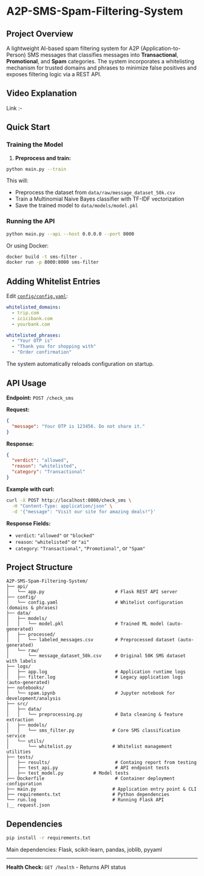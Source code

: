 # A2P-SMS-Spam-Filtering-System

## Project Overview

A lightweight AI-based spam filtering system for A2P (Application-to-Person) SMS messages that classifies messages into **Transactional**, **Promotional**, and **Spam** categories. The system incorporates a whitelisting mechanism for trusted domains and phrases to minimize false positives and exposes filtering logic via a REST API.

## Video Explanation 
Link :- 

## Quick Start

### Training the Model

1. **Preprocess and train:**
```bash
python main.py --train
```

This will:
- Preprocess the dataset from `data/raw/message_dataset_50k.csv`
- Train a Multinomial Naive Bayes classifier with TF-IDF vectorization
- Save the trained model to `data/models/model.pkl`

### Running the API

```bash
python main.py --api --host 0.0.0.0 --port 8000
```

Or using Docker:
```bash
docker build -t sms-filter .
docker run -p 8000:8000 sms-filter
```

## Adding Whitelist Entries

Edit [`config/config.yaml`](config/config.yaml):

```yaml
whitelisted_domains:
  - trip.com
  - icicibank.com
  - yourbank.com

whitelisted_phrases:
  - "Your OTP is"
  - "Thank you for shopping with"
  - "Order confirmation"
```

The system automatically reloads configuration on startup.

## API Usage

**Endpoint:** `POST /check_sms`

**Request:**
```json
{
  "message": "Your OTP is 123456. Do not share it."
}
```

**Response:**
```json
{
  "verdict": "allowed",
  "reason": "whitelisted",
  "category": "Transactional"
}
```

**Example with curl:**
```bash
curl -X POST http://localhost:8000/check_sms \
  -H "Content-Type: application/json" \
  -d '{"message": "Visit our site for amazing deals!"}'
```

**Response Fields:**
- `verdict`: `"allowed"` or `"blocked"`
- `reason`: `"whitelisted"` or `"ai"`
- `category`: `"Transactional"`, `"Promotional"`, or `"Spam"`

## Project Structure

```
A2P-SMS-Spam-Filtering-System/
├── api/
│   └── app.py                          # Flask REST API server
├── config/
│   └── config.yaml                     # Whitelist configuration (domains & phrases)
├── data/
│   ├── models/
│   │   └── model.pkl                   # Trained ML model (auto-generated)
│   ├── processed/
│   │   └── labeled_messages.csv        # Preprocessed dataset (auto-generated)
│   └── raw/
│       └── message_dataset_50k.csv     # Original 50K SMS dataset with labels
├── logs/
│   ├── app.log                         # Application runtime logs
│   ├── filter.log                      # Legacy application logs (auto-generated)
├── notebooks/
│   └── spam.ipynb                      # Jupyter notebook for development/analysis
├── src/
│   ├── data/
│   │   └── preprocessing.py            # Data cleaning & feature extraction
│   ├── models/
│   │   └── sms_filter.py              # Core SMS classification service
│   └── utils/
│       └── whitelist.py               # Whitelist management utilities
├── tests/
│   ├── results/                        # Containg report from testing
│   ├── test_api.py                     # API endpoint tests
│   ├── test_model.py           # Model tests
├── Dockerfile                          # Container deployment configuration
├── main.py                            # Application entry point & CLI
├── requirements.txt                   # Python dependencies
└── run.log                            # Running Flask API
|__ request.json
```

## Dependencies

```bash
pip install -r requirements.txt
```

Main dependencies: Flask, scikit-learn, pandas, joblib, pyyaml

---

**Health Check:** `GET /health` - Returns API status

